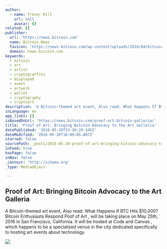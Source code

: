 ```yaml
---
author:
  - name: Trevor Hill
    url: null
    avatar: {}
related: []
publisher:
  url: 'https://news.bitcoin.com'
  name: Bitcoin News
  favicon: 'https://news.bitcoin.com/wp-content/uploads/2016/04/bitcoin_fav.png'
  domain: news.bitcoin.com
keywords:
  - bitcoin
  - art
  - artist
  - cryptograffiti
  - displayed
  - event
  - artwork
  - wallet
  - cryptography
  - cryptoart
description: 'A Bitcoin-themed art event, Also read: What Happens If BTC Hits $10,000? Bitcoin Enthusiasts Respond Poof of Art , will be taking place on May 25th, 2016 in San Francisco, California. It will be hosted at Code and Canvas , which happens to be a specialized venue in the city dedicated specifically to hosting art events about technology.'
inLanguage: en
app_links: []
isBasedOnUrl: 'https://news.bitcoin.com/proof-art-bitcoin-galleria/'
title: 'Proof of Art: Bringing Bitcoin Advocacy to the Art Galleria'
datePublished: '2016-05-20T13:36:29.245Z'
dateModified: '2016-05-20T10:09:05.887Z'
starred: false
sourcePath: _posts/2016-05-20-proof-of-art-bringing-bitcoin-advocacy-to-the-art-galleria.md
inFeed: true
hasPage: false
inNav: false
_context: 'http://schema.org'
_type: MediaObject

---
```

<article style=""><h1>Proof of Art: Bringing Bitcoin Advocacy to the Art Galleria</h1><p>A Bitcoin-themed art event, Also read: What Happens If BTC Hits $10,000? Bitcoin Enthusiasts Respond Poof of Art , will be taking place on May 25th, 2016 in San Francisco, California. It will be hosted at Code and Canvas , which happens to be a specialized venue in the city dedicated specifically to hosting art events about technology.</p><img src="https://news.bitcoin.com/wp-content/uploads/2016/05/bitcoin-can-transform-art.jpg" /></article>